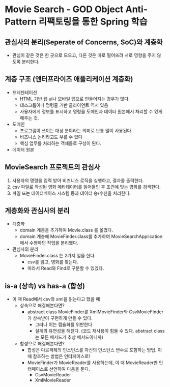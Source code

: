 # Movie Search - GOD Object Anti-Pattern 리팩토링을 통한 Spring 학습
## 관심사의 분리(Seperate of Concerns, SoC)와 계층화
* 관심이 같은 것은 한 곳으로 모으고, 다른 것은 따로 떨어뜨려 서로 영향을 주지 않도록 분리한다.
## 계층 구조 (엔터프라이즈 애플리케이션 계층화)
* 프레젠테이션
  * HTML 기반 웹 ui나 모바일 앱으로 만들어지는 경우가 많다.
  * 데스크톱이나 명령줄 기반 클라이언트 역시 있음
  * 사용자에게 정보를 표시하고 명령을 도메인과 데이터 원본에서 처리할 수 있게 해주는 것.
* 도메인
  * 프로그램이 쓰이는 대상 분야라는 의미로 보통 많이 사용된다.
  * 비즈니스 논리라고도 부를 수 있다
  * 핵심 업무를 처리하는 객체들로 구성이 된다.
* 데이터 원본
## MovieSearch 프로젝트의 관심사
1. 사용자의 명령을 입력 받아 비즈니스 로직을 실행하고, 결과를 출력한다.
2. csv 파일로 작성된 영화 메타데이터를 읽어들인 후 조건에 맞는 영화를 검색한다.
3. 파일 또는 데이터베이스 시스템 등과 데이터 송/수신을 처리한다.
## 계층화와 관심사의 분리
* 계층화
  * domain 계층을 추가하여 Movie.class 를 옮겼다.
  * domain 계층에 MovieFinder.class를 추가하여 MovieSearchApplication에서 수행하던 작업을 분리했다.
* 관심사의 분리
  * MovieFinder.class 는 2가지 일을 한다.
    * csv를 읽고, 영화를 찾는다.
    * 따라서 Read와 Find로 구분할 수 있겠다.
## is-a (상속) vs has-a (합성)
* 이 때 Read에서 csv와 xml을 읽는다고 했을 때
  * 상속으로 해결해본다면?
    * abstract class MovieFinder를 XmlMovieFinder와 CsvMovieFinder가 상속받아 구현하게 만들 수 있다.
      * 그러나 이는 캡슐화를 위반한다
      * 설계의 유연성을 해친다. (코드 재사용이 힘들 수 있다. abstract class는 모든 메서드가 추상 메서드이니까)
  * 합성으로 해결해본다면?
    * 합성은 다르객체의 인스턴스를 자신의 인스턴스 변수로 포함하는 방법. 이 때 참조하는 방법은 인터페이스로!
    * MovieFinder가 MovieReader를 사용하는데, 이 때 MovieReader만 인터페이스로 선언하여 다음을 둔다.
      * CsvMovieReader
      * XmlMovieReader
